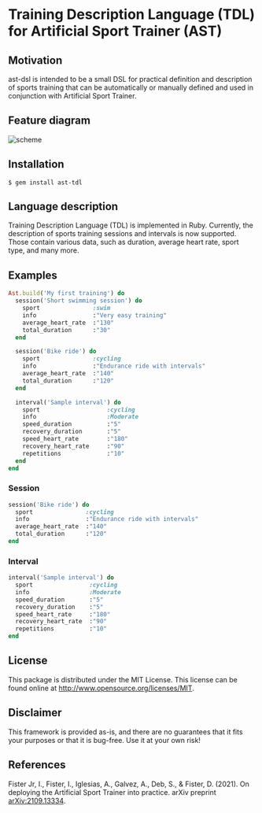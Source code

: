# Training Description Language (TDL) for Artificial Sport Trainer (AST)

## Motivation
ast-dsl is intended to be a small DSL for practical definition and description of sports training that can be automatically or manually defined and used in conjunction with Artificial Sport Trainer.

## Feature diagram
![scheme](https://user-images.githubusercontent.com/73126820/177355094-0b115a33-896d-41b3-bc8b-f27b6632c2b1.png)

## Installation
    $ gem install ast-tdl

## Language description
Training Description Language (TDL) is implemented in Ruby. Currently, the description of sports training sessions and intervals is now supported. Those contain various data, such as duration, average heart rate, sport type, and many more.

## Examples
```ruby
Ast.build('My first training') do
  session('Short swimming session') do
    sport               :swim
    info                :"Very easy training"
    average_heart_rate  :"130"
    total_duration      :"30"
  end

  session('Bike ride') do
    sport               :cycling
    info                :"Endurance ride with intervals"
    average_heart_rate  :"140"
    total_duration      :"120"
  end

  interval('Sample interval') do
    sport                   :cycling
    info                    :Moderate
    speed_duration          :"5"
    recovery_duration       :"5"
    speed_heart_rate        :"180"
    recovery_heart_rate     :"90"
    repetitions             :"10"
  end
end
```

### Session
```ruby
session('Bike ride') do
  sport               :cycling
  info                :"Endurance ride with intervals"
  average_heart_rate  :"140"
  total_duration      :"120"
end
```

### Interval
```ruby
interval('Sample interval') do
  sport                :cycling
  info                 :Moderate
  speed_duration       :"5"
  recovery_duration    :"5"
  speed_heart_rate     :"180"
  recovery_heart_rate  :"90"
  repetitions          :"10"
end
```

## License
This package is distributed under the MIT License. This license can be found online at <http://www.opensource.org/licenses/MIT>.

## Disclaimer
This framework is provided as-is, and there are no guarantees that it fits your purposes or that it is bug-free. Use it at your own risk!

## References

Fister Jr, I., Fister, I., Iglesias, A., Galvez, A., Deb, S., & Fister, D. (2021). On deploying the Artificial Sport Trainer into practice. arXiv preprint [arXiv:2109.13334](https://arxiv.org/abs/2109.13334).
